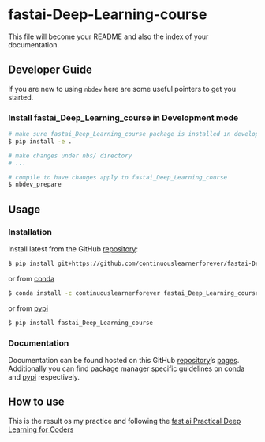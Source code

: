 # fastai-Deep-Learning-course


<!-- WARNING: THIS FILE WAS AUTOGENERATED! DO NOT EDIT! -->

This file will become your README and also the index of your
documentation.

## Developer Guide

If you are new to using `nbdev` here are some useful pointers to get you
started.

### Install fastai_Deep_Learning_course in Development mode

``` sh
# make sure fastai_Deep_Learning_course package is installed in development mode
$ pip install -e .

# make changes under nbs/ directory
# ...

# compile to have changes apply to fastai_Deep_Learning_course
$ nbdev_prepare
```

## Usage

### Installation

Install latest from the GitHub
[repository](https://github.com/continuouslearnerforever/fastai-Deep-Learning-course):

``` sh
$ pip install git+https://github.com/continuouslearnerforever/fastai-Deep-Learning-course.git
```

or from
[conda](https://anaconda.org/continuouslearnerforever/fastai-Deep-Learning-course)

``` sh
$ conda install -c continuouslearnerforever fastai_Deep_Learning_course
```

or from [pypi](https://pypi.org/project/fastai-Deep-Learning-course/)

``` sh
$ pip install fastai_Deep_Learning_course
```

### Documentation

Documentation can be found hosted on this GitHub
[repository](https://github.com/continuouslearnerforever/fastai-Deep-Learning-course)’s
[pages](https://continuouslearnerforever.github.io/fastai-Deep-Learning-course/).
Additionally you can find package manager specific guidelines on
[conda](https://anaconda.org/continuouslearnerforever/fastai-Deep-Learning-course)
and [pypi](https://pypi.org/project/fastai-Deep-Learning-course/)
respectively.

## How to use

This is the result os my practice and following the [fast ai Practical
Deep Learning for Coders](https://course.fast.ai/)
